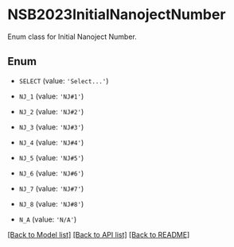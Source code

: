 # NSB2023InitialNanojectNumber

Enum class for Initial Nanoject Number.

## Enum

* `SELECT` (value: `'Select...'`)

* `NJ_1` (value: `'NJ#1'`)

* `NJ_2` (value: `'NJ#2'`)

* `NJ_3` (value: `'NJ#3'`)

* `NJ_4` (value: `'NJ#4'`)

* `NJ_5` (value: `'NJ#5'`)

* `NJ_6` (value: `'NJ#6'`)

* `NJ_7` (value: `'NJ#7'`)

* `NJ_8` (value: `'NJ#8'`)

* `N_A` (value: `'N/A'`)

[[Back to Model list]](../README.md#documentation-for-models) [[Back to API list]](../README.md#documentation-for-api-endpoints) [[Back to README]](../README.md)


